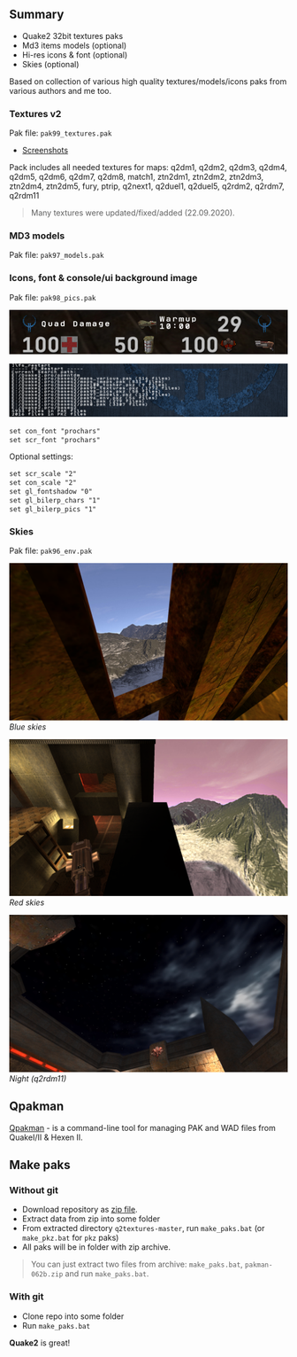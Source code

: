 ﻿## Summary
* Quake2 32bit textures paks
* Md3 items models (optional)
* Hi-res icons & font (optional)
* Skies (optional)

Based on collection of various high quality textures/models/icons paks from various authors and me too.

### Textures v2
Pak file: `pak99_textures.pak`

* [Screenshots](https://github.com/tosher/q2textures/tree/master/screenshots)

Pack includes all needed textures for maps:
q2dm1, q2dm2, q2dm3, q2dm4, q2dm5, q2dm6, q2dm7, q2dm8, match1, ztn2dm1, ztn2dm2, ztn2dm3, ztn2dm4, ztn2dm5, fury, ptrip, q2next1, q2duel1, q2duel5, q2rdm2, q2rdm7, q2rdm11

> Many textures were updated/fixed/added (22.09.2020).

### MD3 models
Pak file: `pak97_models.pak`

### Icons, font & console/ui background image
Pak file: `pak98_pics.pak`

![](screenshots/pics-01.png?raw=true)

![](screenshots/prochars-01.png?raw=true)

```
set con_font "prochars"
set scr_font "prochars"
```

Optional settings:

```
set scr_scale "2"
set con_scale "2"
set gl_fontshadow "0"
set gl_bilerp_chars "1"
set gl_bilerp_pics "1"
```

### Skies
Pak file: `pak96_env.pak`

![Blue](screenshots/env-01.png?raw=true)
*Blue skies*

![Red](screenshots/env-02.png?raw=true)
*Red skies*

![Night (q2rdm11)](screenshots/env-q2rdm11-03.png?raw=true)
*Night (q2rdm11)*

## Qpakman
[Qpakman](https://github.com/bunder/qpakman) - is a command-line tool for managing PAK and WAD files from QuakeI/II & Hexen II.

## Make paks

### Without git
* Download repository as [zip file](https://github.com/tosher/q2textures/archive/master.zip).
* Extract data from zip into some folder
* From extracted directory `q2textures-master`, run `make_paks.bat` (or `make_pkz.bat` for `pkz` paks)
* All paks will be in folder with zip archive.

> You can just extract two files from archive: `make_paks.bat`, `pakman-062b.zip` and run `make_paks.bat`.

### With git
* Clone repo into some folder
* Run `make_paks.bat`

**Quake2** is great!